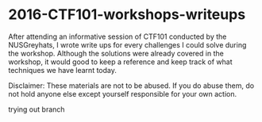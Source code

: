 # 2016-CTF101-workshops-writeups
After attending an informative session of CTF101 conducted by the NUSGreyhats, I wrote write ups for every challenges I could solve during the workshop. Although the solutions were already covered in the workshop, it would good to keep a reference and keep track of what techniques we have learnt today.

Disclaimer:
These materials are not to be abused. If you do abuse them, do not hold anyone else except yourself responsible for your own action.

trying out branch
